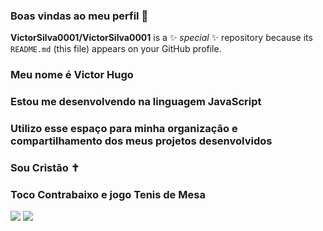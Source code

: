 ### Boas vindas ao meu perfil 💙 

**VictorSilva0001/VictorSilva0001** is a ✨ _special_ ✨ repository because its `README.md` (this file) appears on your GitHub profile.
### Meu nome é Victor Hugo
### Estou me desenvolvendo na linguagem JavaScript
### Utilizo esse espaço para minha organização e compartilhamento dos meus projetos desenvolvidos
### Sou Cristão ✝
### Toco Contrabaixo e jogo Tenis de Mesa
![](https://c.tenor.com/RaZNgdYw6SUAAAAC/tenor.gif)
![](https://media.tenor.com/7TXsIVm7G6QAAAAM/ping-pong.gif)
